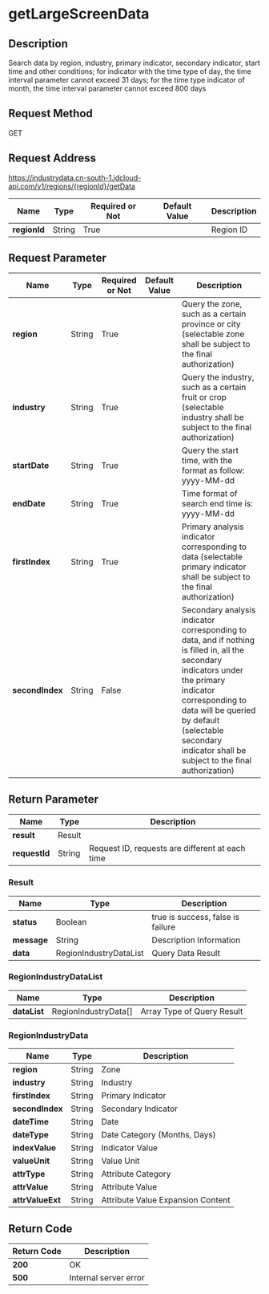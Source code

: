 # getLargeScreenData


## Description
Search data by region, industry, primary indicator, secondary indicator, start time and other conditions; for indicator with the time type of day, the time interval parameter cannot exceed 31 days; for the time type indicator of month, the time interval parameter cannot exceed 800 days

## Request Method
GET

## Request Address
https://industrydata.cn-south-1.jdcloud-api.com/v1/regions/{regionId}/getData

|Name|Type|Required or Not|Default Value|Description|
|---|---|---|---|---|
|**regionId**|String|True| |Region ID|

## Request Parameter
|Name|Type|Required or Not|Default Value|Description|
|---|---|---|---|---|
|**region**|String|True| |Query the zone, such as a certain province or city (selectable zone shall be subject to the final authorization)|
|**industry**|String|True| |Query the industry, such as a certain fruit or crop (selectable industry shall be subject to the final authorization)|
|**startDate**|String|True| |Query the start time, with the format as follow: yyyy-MM-dd|
|**endDate**|String|True| |Time format of search end time is: yyyy-MM-dd|
|**firstIndex**|String|True| |Primary analysis indicator corresponding to data (selectable primary indicator shall be subject to the final authorization)|
|**secondIndex**|String|False| |Secondary analysis indicator corresponding to data, and if nothing is filled in, all the secondary indicators under the primary indicator corresponding to data will be queried by default (selectable secondary indicator shall be subject to the final authorization)|


## Return Parameter
|Name|Type|Description|
|---|---|---|
|**result**|Result| |
|**requestId**|String|Request ID, requests are different at each time|

### Result
|Name|Type|Description|
|---|---|---|
|**status**|Boolean|true is success, false is failure|
|**message**|String|Description Information|
|**data**|RegionIndustryDataList|Query Data Result|
### RegionIndustryDataList
|Name|Type|Description|
|---|---|---|
|**dataList**|RegionIndustryData[]|Array Type of Query Result|
### RegionIndustryData
|Name|Type|Description|
|---|---|---|
|**region**|String|Zone|
|**industry**|String|Industry|
|**firstIndex**|String|Primary Indicator|
|**secondIndex**|String|Secondary Indicator|
|**dateTime**|String|Date|
|**dateType**|String|Date Category (Months, Days)|
|**indexValue**|String|Indicator Value|
|**valueUnit**|String|Value Unit|
|**attrType**|String|Attribute Category|
|**attrValue**|String|Attribute Value|
|**attrValueExt**|String|Attribute Value Expansion Content|

## Return Code
|Return Code|Description|
|---|---|
|**200**|OK|
|**500**|Internal server error|
